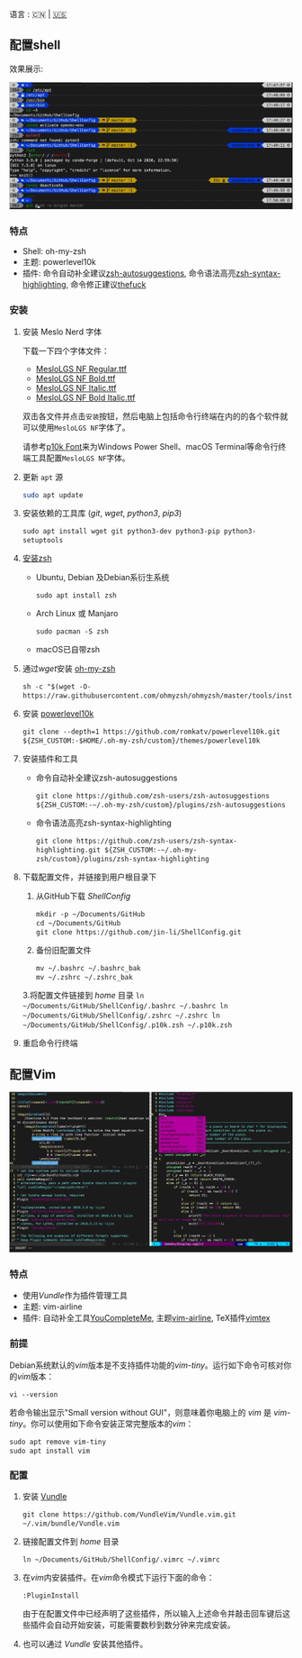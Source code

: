语言 : 🇨🇳 | [🇺🇸](./README.md)

## 配置shell

效果展示:

![Shell Appearence](./figs/shell_appearence.JPG)

### 特点

- Shell: oh-my-zsh
- 主题: powerlevel10k
- 插件: 命令自动补全建议[zsh-autosuggestions](https://github.com/zsh-users/zsh-autosuggestions), 命令语法高亮[zsh-syntax-highlighting](https://github.com/zsh-users/zsh-syntax-highlighting), 命令修正建议[thefuck](https://github.com/nvbn/thefuck)

### 安装

1. 安装 Meslo Nerd 字体
   
   下载一下四个字体文件：

    - [MesloLGS NF Regular.ttf](https://github.com/romkatv/powerlevel10k-media/raw/master/MesloLGS%20NF%20Regular.ttf)
    - [MesloLGS NF Bold.ttf](https://github.com/romkatv/powerlevel10k-media/raw/master/MesloLGS%20NF%20Bold.ttf)
    - [MesloLGS NF Italic.ttf](https://github.com/romkatv/powerlevel10k-media/raw/master/MesloLGS%20NF%20Italic.ttf)
    - [MesloLGS NF Bold Italic.ttf](https://github.com/romkatv/powerlevel10k-media/raw/master/MesloLGS%20NF%20Bold%20Italic.ttf)

    双击各文件并点击`安装`按钮，然后电脑上包括命令行终端在内的的各个软件就可以使用`MesloLGS NF`字体了。

    请参考[p10k Font](https://github.com/romkatv/powerlevel10k#Fonts)来为Windows Power Shell、macOS Terminal等命令行终端工具配置`MesloLGS NF`字体。

1. 更新 `apt` 源
    ```bash
    sudo apt update
    ```

1. 安装依赖的工具库 (*git*, *wget*, *python3*, *pip3*)
   
    ```
    sudo apt install wget git python3-dev python3-pip python3-setuptools
    ```

1. [安装zsh](https://github.com/ohmyzsh/ohmyzsh/wiki/Installing-ZSH)
    
    - Ubuntu, Debian 及Debian系衍生系统
        ```
        sudo apt install zsh
        ```

    - Arch Linux 或 Manjaro
        ```
        sudo pacman -S zsh
        ```
    
    - macOS已自带zsh

1. 通过*wget*安装 [oh-my-zsh](https://github.com/ohmyzsh/ohmyzsh)
    
    ```
    sh -c "$(wget -O- https://raw.githubusercontent.com/ohmyzsh/ohmyzsh/master/tools/install.sh)"
    ```

1. 安装 [powerlevel10k](https://github.com/romkatv/powerlevel10k#oh-my-zsh)
   
    ```
    git clone --depth=1 https://github.com/romkatv/powerlevel10k.git ${ZSH_CUSTOM:-$HOME/.oh-my-zsh/custom}/themes/powerlevel10k
    ```

1. 安装插件和工具
   
    - 命令自动补全建议zsh-autosuggestions
        ```
        git clone https://github.com/zsh-users/zsh-autosuggestions ${ZSH_CUSTOM:-~/.oh-my-zsh/custom}/plugins/zsh-autosuggestions
        ```
    - 命令语法高亮zsh-syntax-highlighting
        ```
        git clone https://github.com/zsh-users/zsh-syntax-highlighting.git ${ZSH_CUSTOM:-~/.oh-my-zsh/custom}/plugins/zsh-syntax-highlighting
        ```

1. 下载配置文件，并链接到用户根目录下
    
    1. 从GitHub下载 *ShellConfig*
        ```
        mkdir -p ~/Documents/GitHub
        cd ~/Documents/GitHub
        git clone https://github.com/jin-li/ShellConfig.git 
        ```
    2. 备份旧配置文件
        ```
        mv ~/.bashrc ~/.bashrc_bak
        mv ~/.zshrc ~/.zshrc_bak
        ```
    3.将配置文件链接到 *home* 目录
        ```
        ln ~/Documents/GitHub/ShellConfig/.bashrc ~/.bashrc
        ln ~/Documents/GitHub/ShellConfig/.zshrc ~/.zshrc
        ln ~/Documents/GitHub/ShellConfig/.p10k.zsh ~/.p10k.zsh
        ```

1. 重启命令行终端

## 配置Vim

![Vim Appearance](./figs/vim_appearence.JPG)

### 特点

- 使用*Vundle*作为插件管理工具
- 主题: vim-airline
- 插件: 自动补全工具[YouCompleteMe](https://github.com/ycm-core/YouCompleteMe), 主题[vim-airline](https://github.com/vim-airline/vim-airline), TeX插件[vimtex](https://github.com/lervag/vimtex)

### 前提

Debian系统默认的*vim*版本是不支持插件功能的*vim-tiny*。运行如下命令可核对你的*vim*版本：

```
vi --version
```

若命令输出显示"Small version without GUI"，则意味着你电脑上的 *vim* 是 *vim-tiny*。你可以使用如下命令安装正常完整版本的*vim*：

```
sudo apt remove vim-tiny
sudo apt install vim
```

### 配置

1. 安装 [Vundle](https://github.com/VundleVim/Vundle.vim)

    ```
    git clone https://github.com/VundleVim/Vundle.vim.git ~/.vim/bundle/Vundle.vim
    ```

2. 链接配置文件到 *home* 目录
    ```
    ln ~/Documents/GitHub/ShellConfig/.vimrc ~/.vimrc
    ```

3. 在*vim*内安装插件。在*vim*命令模式下运行下面的命令：
    ```
    :PluginInstall
    ```
    由于在配置文件中已经声明了这些插件，所以输入上述命令并敲击回车键后这些插件会自动开始安装，可能需要数秒到数分钟来完成安装。

1. 也可以通过 *Vundle* 安装其他插件。
